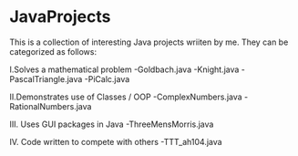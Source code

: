 # JavaProjects

This is a collection of interesting Java projects wriiten by me.
They can be categorized as follows:

I.Solves a mathematical problem
	-Goldbach.java
	-Knight.java
	-PascalTriangle.java
	-PiCalc.java

II.Demonstrates use of Classes / OOP
	-ComplexNumbers.java
	-RationalNumbers.java

III. Uses GUI packages in Java
	-ThreeMensMorris.java

IV. Code written to compete with others
	-TTT_ah104.java